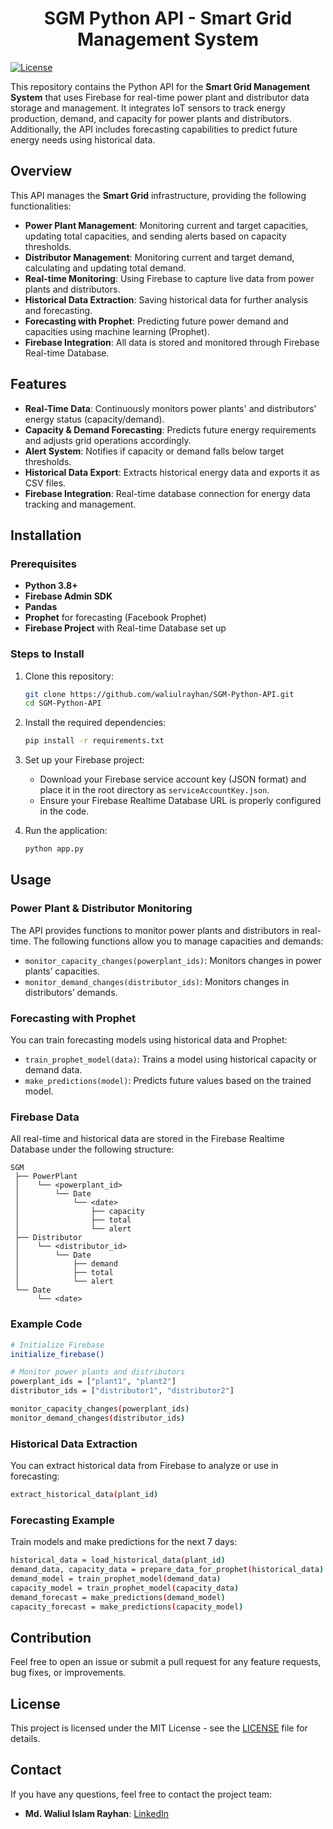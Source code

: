 <h1 align="center">SGM Python API - Smart Grid Management System</h1>

[![License](https://img.shields.io/badge/license-MIT-green.svg)](LICENSE)

This repository contains the Python API for the **Smart Grid Management System** that uses Firebase for real-time power plant and distributor data storage and management. It integrates IoT sensors to track energy production, demand, and capacity for power plants and distributors. Additionally, the API includes forecasting capabilities to predict future energy needs using historical data.

## Overview

This API manages the **Smart Grid** infrastructure, providing the following functionalities:
- **Power Plant Management**: Monitoring current and target capacities, updating total capacities, and sending alerts based on capacity thresholds.
- **Distributor Management**: Monitoring current and target demand, calculating and updating total demand.
- **Real-time Monitoring**: Using Firebase to capture live data from power plants and distributors.
- **Historical Data Extraction**: Saving historical data for further analysis and forecasting.
- **Forecasting with Prophet**: Predicting future power demand and capacities using machine learning (Prophet).
- **Firebase Integration**: All data is stored and monitored through Firebase Real-time Database.

## Features

- **Real-Time Data**: Continuously monitors power plants' and distributors' energy status (capacity/demand).
- **Capacity & Demand Forecasting**: Predicts future energy requirements and adjusts grid operations accordingly.
- **Alert System**: Notifies if capacity or demand falls below target thresholds.
- **Historical Data Export**: Extracts historical energy data and exports it as CSV files.
- **Firebase Integration**: Real-time database connection for energy data tracking and management.

## Installation

### Prerequisites

- **Python 3.8+**
- **Firebase Admin SDK**
- **Pandas**
- **Prophet** for forecasting (Facebook Prophet)
- **Firebase Project** with Real-time Database set up

### Steps to Install

1. Clone this repository:
    ```bash
    git clone https://github.com/waliulrayhan/SGM-Python-API.git
    cd SGM-Python-API
    ```

2. Install the required dependencies:
    ```bash
    pip install -r requirements.txt
    ```

3. Set up your Firebase project:
    - Download your Firebase service account key (JSON format) and place it in the root directory as `serviceAccountKey.json`.
    - Ensure your Firebase Realtime Database URL is properly configured in the code.

4. Run the application:
    ```bash
    python app.py
    ```

## Usage

### Power Plant & Distributor Monitoring

The API provides functions to monitor power plants and distributors in real-time. The following functions allow you to manage capacities and demands:

- `monitor_capacity_changes(powerplant_ids)`: Monitors changes in power plants’ capacities.
- `monitor_demand_changes(distributor_ids)`: Monitors changes in distributors’ demands.

### Forecasting with Prophet

You can train forecasting models using historical data and Prophet:

- `train_prophet_model(data)`: Trains a model using historical capacity or demand data.
- `make_predictions(model)`: Predicts future values based on the trained model.

### Firebase Data

All real-time and historical data are stored in the Firebase Realtime Database under the following structure:
```plaintext
SGM
 ├── PowerPlant
 │    └── <powerplant_id>
 │        └── Date
 │            └── <date>
 │                ├── capacity
 │                ├── total
 │                └── alert
 ├── Distributor
 │    └── <distributor_id>
 │        └── Date
 │            ├── demand
 │            ├── total
 │            └── alert
 └── Date
      └── <date>
```

### Example Code
```bash
# Initialize Firebase
initialize_firebase()

# Monitor power plants and distributors
powerplant_ids = ["plant1", "plant2"]
distributor_ids = ["distributor1", "distributor2"]

monitor_capacity_changes(powerplant_ids)
monitor_demand_changes(distributor_ids)
```

### Historical Data Extraction
You can extract historical data from Firebase to analyze or use in forecasting:
```bash
extract_historical_data(plant_id)
```

### Forecasting Example
Train models and make predictions for the next 7 days:
```bash
historical_data = load_historical_data(plant_id)
demand_data, capacity_data = prepare_data_for_prophet(historical_data)
demand_model = train_prophet_model(demand_data)
capacity_model = train_prophet_model(capacity_data)
demand_forecast = make_predictions(demand_model)
capacity_forecast = make_predictions(capacity_model)

```

## Contribution

Feel free to open an issue or submit a pull request for any feature requests, bug fixes, or improvements.

## License

This project is licensed under the MIT License - see the [LICENSE](LICENSE) file for details.

## Contact

If you have any questions, feel free to contact the project team:

- **Md. Waliul Islam Rayhan**: [LinkedIn](https://www.linkedin.com/in/waliulrayhan)
